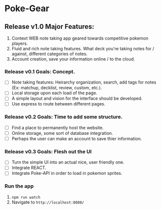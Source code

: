 # Poke-Gear
## Release v1.0 Major Features:
1. Context WEB note taking app geared towards competitive pokemon players.
2. Fluid and rich note taking features. What deck you're taking notes for / against, different categories of notes.
3. Account creation, save your information online / to the cloud.

### Release v0.1 Goals: Concept.
- [ ] Note taking features: Heirarchy organization, search, add tags for notes (Ex: matchup, decklist, review, custom, etc.).
- [ ] Local storage upon each load of the page.
- [ ] A simple layout and vision for the interface should be developed.
- [ ] Use express to route between different pages.

### Release v0.2 Goals: Time to add some structure.
- [ ] Find a place to permanently host the website.
- [ ] Online storage, some sort of database integration.
- [ ] Perhaps the user can make an account to save thier information.

### Release v0.3 Goals: Flesh out the UI
- [ ] Turn the simple UI into an actual nice, user friendly one.
- [ ] Integrate REACT.
- [ ] Integrate Poke-API in order to load in pokemon sprites.

### Run the app
1. ```npm run watch```
2. Navigate to ```http://localhost:8080/```
